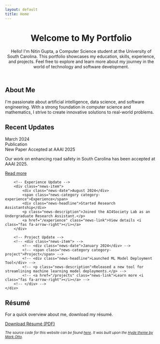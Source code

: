 ```yaml
---
layout: default
title: Home
---
```


<div class="main-content">
  <header class="hero-section">
    <h1 class="hero-title">Welcome to My Portfolio</h1>
    <div class="hero-content">
      <p class="hero-text">
        Hello! I'm Nitin Gupta, a Computer Science student at the University of South Carolina. This portfolio showcases my education, skills, experience, and projects. Feel free to explore and learn more about my journey in the world of technology and software development.
      </p>
    </div>
  </header>

  <section class="about-section">
    <h2 class="section-title">About Me</h2>
    <div class="section-content">
      <p>
        I'm passionate about artificial intelligence, data science, and software engineering. With a strong foundation in computer science and mathematics, I strive to create innovative solutions to real-world problems.
      </p>
    </div>
  </section>

  <div class="news-section">
    <h2 class="news-title">Recent Updates</h2>
    <div class="news-grid">
        <!-- Publication Update -->
        <div class="news-item">
            <div class="news-date">March 2024</div>
            <span class="news-category category-publication">Publication</span>
            <div class="news-headline">New Paper Accepted at AAAI 2025</div>
            <p class="news-description">Our work on enhancing road safety in South Carolina has been accepted at AAAI 2025.</p>
            <a href="/publications" class="news-link">Read more <i class="fas fa-arrow-right"></i></a>
        </div>

        <!-- Experience Update -->
        <div class="news-item">
            <div class="news-date">August 2024</div>
            <span class="news-category category-experience">Experience</span>
            <div class="news-headline">Started Research Assistantship</div>
            <p class="news-description">Joined the AI4Society Lab as an Undergraduate Research Assistant.</p>
            <a href="/experience" class="news-link">View details <i class="fas fa-arrow-right"></i></a>
        </div>

        <!-- Project Update -->
        <!-- <div class="news-item"> -->
            <!-- <div class="news-date">January 2024</div> -->
            <!-- <span class="news-category category-project">Project</span> -->
            <!-- <div class="news-headline">Launched ML Model Deployment Tool</div> -->
            <!-- <p class="news-description">Released a new tool for streamlining machine learning model deployments.</p> -->
            <!-- <a href="/projects" class="news-link">Learn more <i class="fas fa-arrow-right"></i></a> -->
        <!-- </div> -->
    </div>
  </div>

  <section class="resume-section">
    <h2 class="section-title">Résumé</h2>
    <p>For a quick overview about me, download my résumé.</p>
    <a href="https://g-nitin.github.io/portfolio/assets/Nitin_Gupta_Résumé.pdf" class="resume-btn">
      <i class="fas fa-file-pdf"></i> Download Résumé (PDF)
    </a>
  </section>

  <footer class="site-footer">
    <p>
      <small><i>The source code for this website can be found 
        <a href="https://github.com/g-nitin/portfolio" target="_blank">here</a>. It was built upon the 
        <a href="https://github.com/poole/hyde" target="_blank">Hyde theme by Mark Otto</a>.
      </i></small>
    </p>
  </footer>
</div>